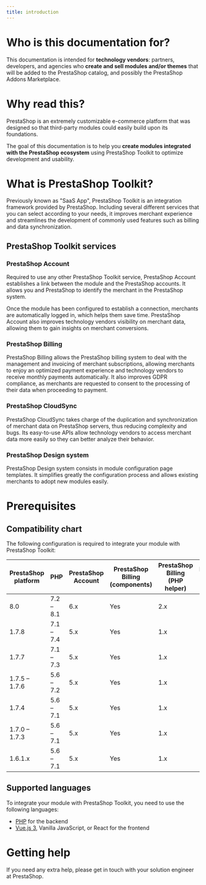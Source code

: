 ```yaml
---
title: introduction
---
```


# Who is this documentation for?

This documentation is intended for **technology vendors**: partners, developers, and agencies who **create and sell modules and/or themes** that will be added to the PrestaShop catalog, and possibly the PrestaShop Addons Marketplace.

# Why read this?

PrestaShop is an extremely customizable e-commerce platform that was designed so that third-party modules could easily build upon its foundations.

The goal of this documentation is to help you **create modules integrated with the PrestaShop ecosystem** using PrestaShop Toolkit to optimize development and usability.

# What is PrestaShop Toolkit?

Previously known as "SaaS App", PrestaShop Toolkit is an integration framework provided by PrestaShop. Including several different services that you can select according to your needs, it improves merchant experience and streamlines the development of commonly used features such as billing and data synchronization.

## PrestaShop Toolkit services

### PrestaShop Account

Required to use any other PrestaShop Toolkit service, PrestaShop Account establishes a link between the module and the PrestaShop accounts. It allows you and PrestaShop to identify the merchant in the PrestaShop system.

Once the module has been configured to establish a connection, merchants are automatically logged in, which helps them save time. PrestaShop Account also improves technology vendors visibility on merchant data, allowing them to gain insights on merchant conversions.

### PrestaShop Billing

PrestaShop Billing allows the PrestaShop billing system to deal with the management and invoicing of merchant subscriptions, allowing merchants to enjoy an optimized payment experience and technology vendors to receive monthly payments automatically. It also improves GDPR compliance, as merchants are requested to consent to the processing of their data when proceeding to payment.

### PrestaShop CloudSync

PrestaShop CloudSync takes charge of the duplication and synchronization of merchant data on PrestaShop servers, thus reducing complexity and bugs. Its easy-to-use APIs allow technology vendors to access merchant data more easily so they can better analyze their behavior.

### PrestaShop Design system

PrestaShop Design system consists in module configuration page templates. It simplifies greatly the configuration process and allows existing merchants to adopt new modules easily.

# Prerequisites

## Compatibility chart

The following configuration is required to integrate your module with PrestaShop Toolkit:

| PrestaShop platform | PHP          | PrestaShop Account    | PrestaShop Billing (components)    | PrestaShop Billing (PHP helper)    | PrestaShop CloudSync (EventBus)    |
| ------------------- | ------------ | --------------------- | ---------------------------------- | ---------------------------------- | ---------------------------------- |
| 8.0                 | 7.2 – 8.1    | 6.x                   | Yes                                | 2.x                                | 1.8.0                              |
| 1.7.8               | 7.1 – 7.4    | 5.x                   | Yes                                | 1.x                                | 1.6.10 – 1.7.x                     |
| 1.7.7               | 7.1 – 7.3    | 5.x                   | Yes                                | 1.x                                | 1.6.10 – 1.7.x                     |
| 1.7.5 – 1.7.6       | 5.6 – 7.2    | 5.x                   | Yes                                | 1.x                                | 1.6.10 – 1.7.x                     |
| 1.7.4               | 5.6 – 7.1    | 5.x                   | Yes                                | 1.x                                | 1.6.10 – 1.7.x                     |
| 1.7.0 – 1.7.3       | 5.6 – 7.1    | 5.x                   | Yes                                | 1.x                                | 1.6.10 – 1.7.x                     |
| 1.6.1.x             | 5.6 – 7.1    | 5.x                   | Yes                                | 1.x                                | 1.6.4 – 1.6.9                      |

## Supported languages
To integrate your module with PrestaShop Toolkit, you need to use the following languages:

- [PHP](https://www.php.net/) for the backend
- [Vue.js 3](https://vuejs.org/), Vanilla JavaScript, or React for the frontend

# Getting help

If you need any extra help, please get in touch with your solution engineer at PrestaShop.
